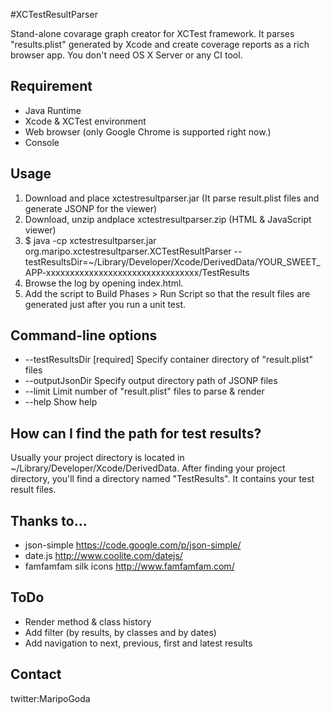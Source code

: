 #XCTestResultParser

Stand-alone covarage graph creator for XCTest framework.
It parses "results.plist" generated by Xcode and create coverage reports as a rich browser app.
You don't need OS X Server or any CI tool.

## Requirement

* Java Runtime
* Xcode & XCTest environment
* Web browser (only Google Chrome is supported right now.)
* Console

## Usage

1. Download and place xctestresultparser.jar (It parse result.plist files and generate JSONP for the viewer)
2. Download, unzip andplace xctestresultparser.zip (HTML & JavaScript viewer)
3. $ java -cp xctestresultparser.jar org.maripo.xctestresultparser.XCTestResultParser --testResultsDir=~/Library/Developer/Xcode/DerivedData/YOUR_SWEET_APP-xxxxxxxxxxxxxxxxxxxxxxxxxxxxxxxx/TestResults
4. Browse the log by opening index.html.
5. Add the script to Build Phases > Run Script so that the result files are generated just after you run a unit test.

## Command-line options

* --testResultsDir	[required] Specify container directory of "result.plist" files
* --outputJsonDir	Specify output directory path of JSONP files
* --limit	Limit number of "result.plist" files to parse & render
* --help	Show help 

## How can I find the path for test results?

Usually your project directory is located in ~/Library/Developer/Xcode/DerivedData.
After finding your project directory, you'll find a directory named "TestResults". It contains your test result files.

## Thanks to...
* json-simple https://code.google.com/p/json-simple/
* date.js http://www.coolite.com/datejs/
* famfamfam silk icons http://www.famfamfam.com/

## ToDo

* Render method & class history
* Add filter (by results, by classes and by dates)
* Add navigation to next, previous, first and latest results


## Contact

twitter:MaripoGoda